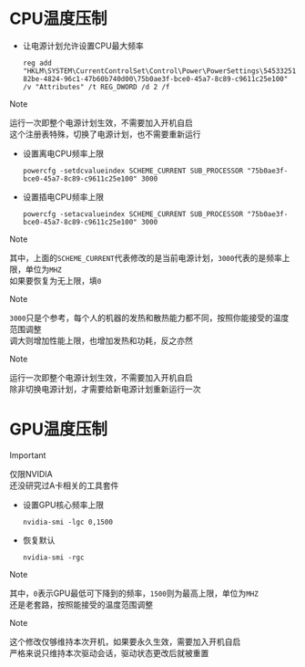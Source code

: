 # CPU温度压制
- 让电源计划允许设置CPU最大频率
    ```
    reg add "HKLM\SYSTEM\CurrentControlSet\Control\Power\PowerSettings\54533251-82be-4824-96c1-47b60b740d00\75b0ae3f-bce0-45a7-8c89-c9611c25e100" /v "Attributes" /t REG_DWORD /d 2 /f
    ```

> [!NOTE]
> 运行一次即整个电源计划生效，不需要加入开机自启  
> 这个注册表特殊，切换了电源计划，也不需要重新运行  

- 设置离电CPU频率上限
    ```
    powercfg -setdcvalueindex SCHEME_CURRENT SUB_PROCESSOR "75b0ae3f-bce0-45a7-8c89-c9611c25e100" 3000
    ```
- 设置插电CPU频率上限
    ```
    powercfg -setacvalueindex SCHEME_CURRENT SUB_PROCESSOR "75b0ae3f-bce0-45a7-8c89-c9611c25e100" 3000
    ```

> [!NOTE]
> 其中，上面的`SCHEME_CURRENT`代表修改的是当前电源计划，`3000`代表的是频率上限，单位为`MHZ`  
> 如果要恢复为无上限，填`0`  

> [!NOTE]
> `3000`只是个参考，每个人的机器的发热和散热能力都不同，按照你能接受的温度范围调整  
> 调大则增加性能上限，也增加发热和功耗，反之亦然  

> [!NOTE]
> 运行一次即整个电源计划生效，不需要加入开机自启  
> 除非切换电源计划，才需要给新电源计划重新运行一次  

# GPU温度压制
> [!IMPORTANT]
> 仅限NVIDIA  
> 还没研究过A卡相关的工具套件  

- 设置GPU核心频率上限
    ```
    nvidia-smi -lgc 0,1500
    ```
- 恢复默认
    ```
    nvidia-smi -rgc
    ```

> [!NOTE]
> 其中，`0`表示GPU最低可下降到的频率，`1500`则为最高上限，单位为`MHZ`  
> 还是老套路，按照能接受的温度范围调整  

> [!NOTE]
> 这个修改仅够维持本次开机，如果要永久生效，需要加入开机自启  
> 严格来说只维持本次驱动会话，驱动状态更改后就被重置  
